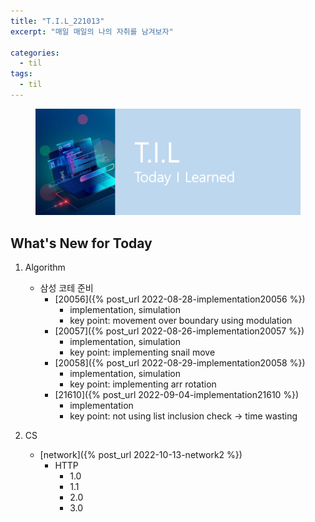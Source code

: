 ```yaml
---
title: "T.I.L_221013"
excerpt: "매일 매일의 나의 자취를 남겨보자"

categories:
  - til
tags:
  - til
---
```

<figure>
    <img src="/assets/images/til_image.png">
</figure>

## What's New for Today   
1. Algorithm     
    - 삼성 코테 준비
        - [20056]({% post_url 2022-08-28-implementation20056 %}) 
            - implementation, simulation
            - key point: movement over boundary using modulation
        - [20057]({% post_url 2022-08-26-implementation20057 %}) 
            - implementation, simulation
            - key point: implementing snail move
        - [20058]({% post_url 2022-08-29-implementation20058 %}) 
            - implementation, simulation
            - key point: implementing arr rotation
        - [21610]({% post_url 2022-09-04-implementation21610 %})
            - implementation
            - key point: not using list inclusion check -> time wasting

2. CS
    - [network]({% post_url 2022-10-13-network2 %})    
        - HTTP
            - 1.0
            - 1.1
            - 2.0
            - 3.0